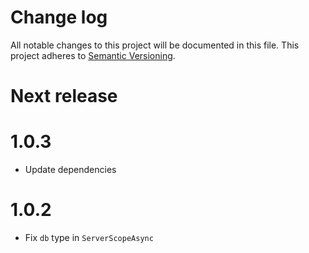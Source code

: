 # Change log

All notable changes to this project will be documented in this file.
This project adheres to [Semantic Versioning](http://semver.org/).

# Next release

# 1.0.3

- Update dependencies

# 1.0.2

- Fix `db` type in `ServerScopeAsync`
